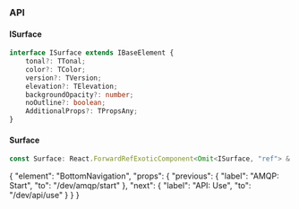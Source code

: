 

### API

#### ISurface

```ts
interface ISurface extends IBaseElement {
    tonal?: TTonal;
    color?: TColor;
    version?: TVersion;
    elevation?: TElevation;
    backgroundOpacity?: number;
    noOutline?: boolean;
    AdditionalProps?: TPropsAny;
}
```

#### Surface

```ts
const Surface: React.ForwardRefExoticComponent<Omit<ISurface, "ref"> & React.RefAttributes<unknown>>;
```


{
  "element": "BottomNavigation",
  "props": {
    "previous": {
      "label": "AMQP: Start",
      "to": "/dev/amqp/start"
    },
    "next": {
      "label": "API: Use",
      "to": "/dev/api/use"
    }
  }
}
